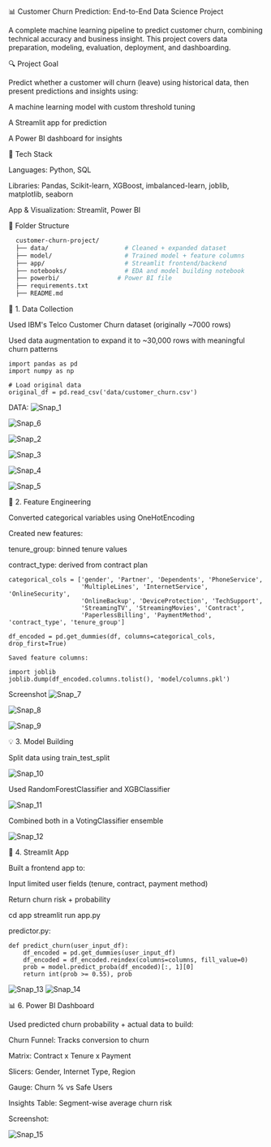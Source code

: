 📊 Customer Churn Prediction: End-to-End Data Science Project

A complete machine learning pipeline to predict customer churn, combining technical accuracy and business insight. This project covers data preparation, modeling, evaluation, deployment, and dashboarding.

🔍 Project Goal

Predict whether a customer will churn (leave) using historical data, then present predictions and insights using:

A machine learning model with custom threshold tuning

A Streamlit app for prediction

A Power BI dashboard for insights

🔧 Tech Stack

Languages: Python, SQL

Libraries: Pandas, Scikit-learn, XGBoost, imbalanced-learn, joblib, matplotlib, seaborn

App & Visualization: Streamlit, Power BI

📂 Folder Structure
```bash
  customer-churn-project/
  ├── data/                     # Cleaned + expanded dataset
  ├── model/                    # Trained model + feature columns
  ├── app/                      # Streamlit frontend/backend
  ├── notebooks/                # EDA and model building notebook
  ├── powerbi/                # Power BI file
  ├── requirements.txt
  ├── README.md

```
👄 1. Data Collection

Used IBM's Telco Customer Churn dataset (originally ~7000 rows)

Used data augmentation to expand it to ~30,000 rows with meaningful churn patterns

```
import pandas as pd
import numpy as np

# Load original data
original_df = pd.read_csv('data/customer_churn.csv')
```
DATA:
![Snap_1](https://i.postimg.cc/y62yvPTY/Data.png)

![Snap_6](https://i.postimg.cc/XJQDrCMB/Churn-Distribution.png)

![Snap_2](https://i.postimg.cc/2yHRNtjJ/Tenure-Vs-Churn.png)

![Snap_3](https://i.postimg.cc/MHpN5Y0Y/Churn-By-Contract.png)

![Snap_4](https://i.postimg.cc/pXy3nqLW/Churn-By-Payment-method.png)

![Snap_5](https://i.postimg.cc/4x9MWycj/Monthly-Vs-Churn.png)


🔄 2. Feature Engineering

Converted categorical variables using OneHotEncoding

Created new features:

tenure_group: binned tenure values

contract_type: derived from contract plan
```
categorical_cols = ['gender', 'Partner', 'Dependents', 'PhoneService',
                    'MultipleLines', 'InternetService', 'OnlineSecurity',
                    'OnlineBackup', 'DeviceProtection', 'TechSupport',
                    'StreamingTV', 'StreamingMovies', 'Contract',
                    'PaperlessBilling', 'PaymentMethod', 'contract_type', 'tenure_group']

df_encoded = pd.get_dummies(df, columns=categorical_cols, drop_first=True)

Saved feature columns:

import joblib
joblib.dump(df_encoded.columns.tolist(), 'model/columns.pkl')
```
Screenshot
![Snap_7](https://i.postimg.cc/nhGWy5d1/Correlation-Matrix.png)

![Snap_8](https://i.postimg.cc/TPPtZP5R/Feature-Engineering.png)

![Snap_9](https://i.postimg.cc/PqcQ9Qk4/Feature-and-Churn-Risk.png)

💡 3. Model Building

Split data using train_test_split

![Snap_10](https://i.postimg.cc/3xfX0FWT/Evaluation.png)

Used RandomForestClassifier and XGBClassifier

![Snap_11](https://i.postimg.cc/1zgpGVNN/Rf-Confusion-Matrix.png)

Combined both in a VotingClassifier ensemble

![Snap_12](https://i.postimg.cc/k5kWfMxY/Evaluation-for-hybrid-model.png)


🚀 4. Streamlit App

Built a frontend app to:

Input limited user fields (tenure, contract, payment method)

Return churn risk + probability

cd app
streamlit run app.py

predictor.py:
```
def predict_churn(user_input_df):
    df_encoded = pd.get_dummies(user_input_df)
    df_encoded = df_encoded.reindex(columns=columns, fill_value=0)
    prob = model.predict_proba(df_encoded)[:, 1][0]
    return int(prob >= 0.55), prob
```

![Snap_13](https://i.postimg.cc/h4wRsHwz/Stream-lit-app.png)
![Snap_14](https://i.postimg.cc/mZcgTNW9/App-output.png)

📊 6. Power BI Dashboard

Used predicted churn probability + actual data to build:

Churn Funnel: Tracks conversion to churn

Matrix: Contract x Tenure x Payment

Slicers: Gender, Internet Type, Region

Gauge: Churn % vs Safe Users

Insights Table: Segment-wise average churn risk

Screenshot:


![Snap_15](https://i.postimg.cc/GtM2gzW3/Pwer-Bi-Dashboard.png)
